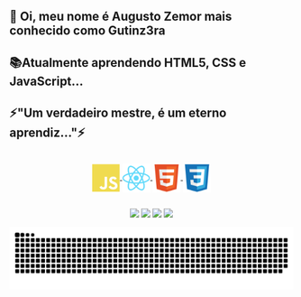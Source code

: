 ## 👋 Oi, meu nome é Augusto Zemor mais conhecido como Gutinz3ra
## 📚Atualmente aprendendo HTML5, CSS e JavaScript...
## ⚡"Um verdadeiro mestre, é um eterno aprendiz..."⚡

<div align="center">
  <a href="https://github.com/Gutinz3ra">
<div style="display: inline_block"><br>
  <img align="center" alt="gutin-Js" height="50" width="50" src="https://raw.githubusercontent.com/devicons/devicon/master/icons/javascript/javascript-plain.svg">
  <img align="center" alt="gutin-React" height="50" width="50" src="https://raw.githubusercontent.com/devicons/devicon/master/icons/react/react-original.svg">
  <img align="center" alt="gutin-HTML" height="50" width="50" src="https://raw.githubusercontent.com/devicons/devicon/master/icons/html5/html5-original.svg">
  <img align="center" alt="gutin-CSS" height="50" width="50" src="https://raw.githubusercontent.com/devicons/devicon/master/icons/css3/css3-original.svg">
</div>
  
  ##
 
<div> 
  <a href="https://instagram.com/Augustozemor" target="_blank"><img src="https://img.shields.io/badge/-Instagram-%23E4405F?style=for-the-badge&logo=instagram&logoColor=white" target="_blank"></a>
 	<a href="https://www.twitch.tv/Gutinz3ra" target="_blank"><img src="https://img.shields.io/badge/Twitch-9146FF?style=for-the-badge&logo=twitch&logoColor=white" target="_blank"></a>
  <a href = "mailto:augustomzemor@gmail.com"><img src="https://img.shields.io/badge/-Gmail-%23333?style=for-the-badge&logo=gmail&logoColor=white" target="_blank"></a>
  <a href="https://www.linkedin.com/in/augusto-zemor-607193161/" target="_blank"><img src="https://img.shields.io/badge/-LinkedIn-%230077B5?style=for-the-badge&logo=linkedin&logoColor=white" target="_blank"></a> 
  
  ![Snake animation](https://github.com/Gutinz3ra/Gutinz3ra/blob/output/github-contribution-grid-snake.svg)
  
</div>
